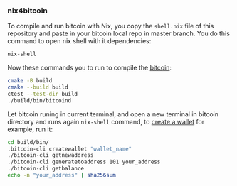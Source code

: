 ### nix4bitcoin
To compile and run bitcoin with Nix, you copy the `shell.nix` file of this repository and paste in your bitcoin local repo in master branch. You do this command to open nix shell with it dependencies:
```bash
nix-shell
```
 Now these commands you to run to compile the [bitcoin](https://github.com/bitcoin/bitcoin/blob/master/doc/build-unix.md#setup-and-build-example-arch-linux):
```bash
cmake -B build
cmake --build build
ctest --test-dir build
./build/bin/bitcoind
```
Let bitcoin runing in current terminal, and open a new terminal in bitcoin directory and runs again `nix-shell` command, to [create a wallet](https://github.com/bitcoin/bitcoin/blob/master/doc/managing-wallets.md#11-creating-the-wallet) for example, run it:
```bash
cd build/bin/
.bitcoin-cli createwallet "wallet_name"
./bitcoin-cli getnewaddress
./bitcoin-cli generatetoaddress 101 your_address
./bitcoin-cli getbalance
echo -n "your_address" | sha256sum
```
